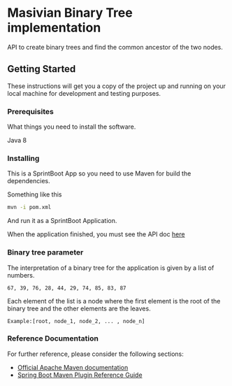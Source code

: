 # Masivian Binary Tree implementation

API to create binary trees and find the common ancestor of the two nodes.

## Getting Started

These instructions will get you a copy of the project up and running on your local machine for development and testing purposes.

### Prerequisites

What things you need to install the software.

Java 8


### Installing

This is a SprintBoot App so you need to use Maven for build the dependencies.

Something like this

```bash
mvn -i pom.xml
```

And run it as a SprintBoot Application.


When the application finished, you must see the API doc [here](http://localhost:8080/swagger-ui.html)

### Binary tree parameter
The interpretation of a binary tree for the application is given by a list of numbers.

`` 67, 39, 76, 28, 44, 29, 74, 85, 83, 87 ``

 Each element of the list is a node where the first element is the root of the binary tree and the other elements are the leaves.
 
`Example:[root, node_1, node_2, ... , node_n]`

### Reference Documentation
For further reference, please consider the following sections:

* [Official Apache Maven documentation](https://maven.apache.org/guides/index.html)
* [Spring Boot Maven Plugin Reference Guide](https://docs.spring.io/spring-boot/docs/2.2.0.RELEASE/maven-plugin/)

